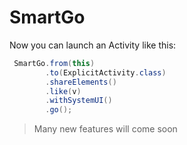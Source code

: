# SmartGo

Now you can launch an Activity like this:
```java
 SmartGo.from(this)
        .to(ExplicitActivity.class)
        .shareElements()
        .like(v)
        .withSystemUI()
        .go();
```
>Many new features will come soon
